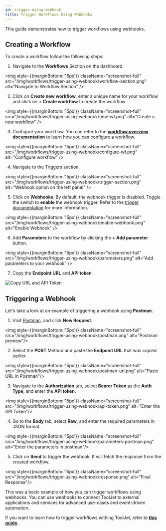 ```yaml
---
id: trigger-using-webhook
title: Trigger Workflows Using Webhooks
---
```


This guide demonstrates how to trigger workflows using webhooks.

<div style={{paddingTop:'24px'}}>

## Creating a Workflow

To create a workflow follow the following steps:

1. Navigate to the **Workflows** Section on the dashboard.

<img style={{marginBottom:'15px'}} className="screenshot-full" src="/img/workflows/trigger-using-webhook/workflow-section.png" alt="Navigate to Workflow Section" />

2. Click on **Create new workflow**, enter a unique name for your workflow and click on **+ Create workflow** to create the workflow.
    
<img style={{marginBottom:'15px'}} className="screenshot-full" src="/img/workflows/trigger-using-webhook/new-wf.png" alt="Create a new workflow" />

3. Configure your workflow. You can refer to the **[workflow overview documentation](/docs/workflows/overview)** to learn how you can configure a workflow.

<img style={{marginBottom:'15px'}} className="screenshot-full" src="/img/workflows/trigger-using-webhook/configure-wf.png" alt="Configure workflow" />

4. Navigate to the Triggers section.
    
<img style={{marginBottom:'15px'}} className="screenshot-full" src="/img/workflows/trigger-using-webhook/trigger-section.png" alt="Webhook option on the left panel" />

5. Click on **Webhooks**. By default, the webhook trigger is disabled. Toggle the switch to **enable** the webhook trigger. Refer to the [trigger documentation](/docs/workflows/workflow-triggers#webhooks) for more information.
    
<img style={{marginBottom:'15px'}} className="screenshot-full" src="/img/workflows/trigger-using-webhook/enable-webhook.png" alt="Enable Webhook" />

6. Add **Parameters** to the workflow by clicking the **+ Add parameter** button.

<img style={{marginBottom:'15px'}} className="screenshot-full" src="/img/workflows/trigger-using-webhook/parameters.png" alt="Add parameters to your webhook" />

7. Copy the **Endpoint URL** and **API token**.

<img className="screenshot-full" src="/img/workflows/trigger-using-webhook/copy-url.png" alt="Copy URL and API Token" />

</div>

<div style={{paddingTop:'24px'}}>

## Triggering a Webhook

Let's take a look at an example of triggering a webhook using **Postman**. 

1. Visit [Postman](https://www.postman.com/), and click **New Request**.

<img style={{marginBottom:'15px'}} className="screenshot-full" src="/img/workflows/trigger-using-webhook/postman.png" alt="Postman preview"/>

2. Select the **POST** Method and paste the **Endpoint URL** that was copied earlier.

<img style={{marginBottom:'15px'}} className="screenshot-full" src="/img/workflows/trigger-using-webhook/postman-url.png" alt="Paste URL in Postman"/>

3. Navigate to the **Authorization** tab, select **Bearer Token** as the **Auth Type**, and enter the **API token**.

<img style={{marginBottom:'15px'}} className="screenshot-full" src="/img/workflows/trigger-using-webhook/api-token.png" alt="Enter the API Token"/>

4. Go to the **Body** tab, select **Raw**, and enter the required parameters in JSON format.

<img style={{marginBottom:'15px'}} className="screenshot-full" src="/img/workflows/trigger-using-webhook/parameters-postman.png" alt="Enter the parameters in postman"/>

5. Click on **Send** to trigger the webhook. It will fetch the response from the created workflow.

<img style={{marginBottom:'15px'}} className="screenshot-full" src="/img/workflows/trigger-using-webhook/response.png" alt="Final Response"/>

</div>

This was a basic example of how you can trigger workflows using webhooks. You can use webhooks to connect ToolJet to external applications and services for advanced use-cases and event-driven automation. 

If you want to learn how to trigger workflows withing ToolJet, refer to **[this guide](/docs/workflows/trigger-workflow-from-app)**.